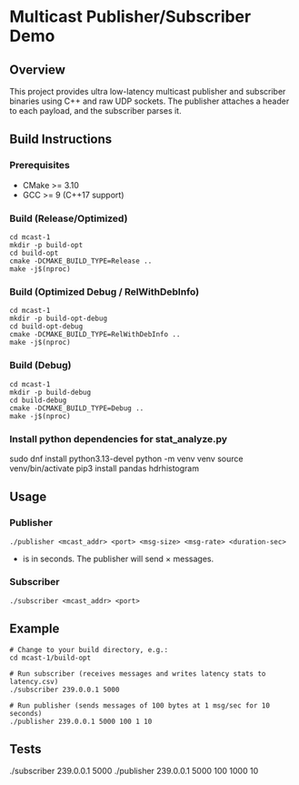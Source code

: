 # Multicast Publisher/Subscriber Demo

## Overview
This project provides ultra low-latency multicast publisher and subscriber binaries using C++ and raw UDP sockets. The publisher attaches a header to each payload, and the subscriber parses it.

## Build Instructions

### Prerequisites
- CMake >= 3.10
- GCC >= 9 (C++17 support)


### Build (Release/Optimized)
```
cd mcast-1
mkdir -p build-opt
cd build-opt
cmake -DCMAKE_BUILD_TYPE=Release ..
make -j$(nproc)
```

### Build (Optimized Debug / RelWithDebInfo)
```
cd mcast-1
mkdir -p build-opt-debug
cd build-opt-debug
cmake -DCMAKE_BUILD_TYPE=RelWithDebInfo ..
make -j$(nproc)
```

### Build (Debug)
```
cd mcast-1
mkdir -p build-debug
cd build-debug
cmake -DCMAKE_BUILD_TYPE=Debug ..
make -j$(nproc)
```

### Install python dependencies for stat_analyze.py
sudo dnf install python3.13-devel
python -m venv venv
source venv/bin/activate
pip3 install pandas hdrhistogram


## Usage


### Publisher
```
./publisher <mcast_addr> <port> <msg-size> <msg-rate> <duration-sec>
```
* <duration-sec> is in seconds. The publisher will send <msg-rate> × <duration-sec> messages.

### Subscriber
```
./subscriber <mcast_addr> <port>
```

## Example
```
# Change to your build directory, e.g.:
cd mcast-1/build-opt

# Run subscriber (receives messages and writes latency stats to latency.csv)
./subscriber 239.0.0.1 5000

# Run publisher (sends messages of 100 bytes at 1 msg/sec for 10 seconds)
./publisher 239.0.0.1 5000 100 1 10
```

## Tests
./subscriber 239.0.0.1 5000
./publisher 239.0.0.1 5000 100 1000 10